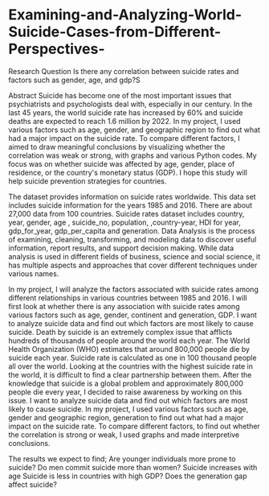 # Examining-and-Analyzing-World-Suicide-Cases-from-Different-Perspectives-
Research Question
Is there any correlation between suicide rates and factors such as gender, age, and gdp?S



Abstract
Suicide has become one of the most important issues that psychiatrists and psychologists deal with, especially in our century.
  In the last 45 years, the world suicide rate has increased by 60% and suicide deaths are expected to reach 1.6 million by 2022.
In my project, I used various factors such as age, gender, and geographic region to find out what had a major impact on the suicide rate.
To compare different factors, I aimed to draw meaningful conclusions by visualizing whether the correlation was weak or strong, with graphs and various Python codes.
My focus was on whether suicide was affected by age, gender, place of residence, or the country's monetary status (GDP). I hope this study will help suicide prevention strategies for countries.


The dataset provides information on suicide rates worldwide. This data set includes suicide information for the years 1985 and 2016. There are about 27,000 data from 100 countries. Suicide rates dataset includes country, year, gender, age , suicide_no, population, ,country-year, HDI for year, gdp_for_year, gdp_per_capita and generation.
 Data Analysis is the process of examining, cleaning, transforming, and modeling data to discover useful information, report results, and support decision making.
While data analysis is used in different fields of business, science and social science, it has multiple aspects and approaches that cover different techniques under various names.

In my project, I will analyze the factors associated with suicide rates among different relationships in various countries between 1985 and 2016. I will first look at whether there is any association with suicide rates among various factors such as age, gender, continent and generation, GDP. I want to analyze suicide data and find out which factors are most likely to cause suicide.
Death by suicide is an extremely complex issue that afflicts hundreds of thousands of people around the world each year. The World Health Organization (WHO) estimates that around 800,000 people die by suicide each year.
Suicide rate is calculated as one in 100 thousand people all over the world. Looking at the countries with the highest suicide rate in the world, it is difficult to find a clear partnership between them.
After the knowledge that suicide is a global problem and approximately 800,000 people die every year, I decided to raise awareness by working on this issue.
  I want to analyze suicide data and find out which factors are most likely to cause suicide.
In my project, I used various factors such as age, gender and geographic region, generation to find out what had a major impact on the suicide rate. To compare different factors, to find out whether the correlation is strong or weak, I used graphs and made interpretive conclusions.

The results we expect to find;
Are younger individuals more prone to suicide?
Do men commit suicide more than women?
Suicide increases with age
Suicide is less in countries with high GDP?
Does the generation gap affect suicide?
